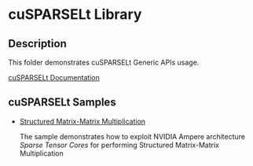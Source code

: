 # cuSPARSELt Library

## Description

This folder demonstrates cuSPARSELt Generic APIs usage.

[cuSPARSELt Documentation](https://docs.nvidia.com/cuda/cusparselt/index.html)

## cuSPARSELt Samples

* [Structured Matrix-Matrix Multiplication](spmma/)

    The sample demonstrates how to exploit NVIDIA Ampere architecture *Sparse Tensor Cores* for performing Structured Matrix-Matrix Multiplication

